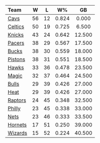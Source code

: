 | Team                            |  W  |  L  |  W%   |   GB   |
|:--------------------------------|:---:|:---:|:-----:|:------:|
| [Cavs](/r/clevelandcavs)        | 56  | 12  | 0.824 | 0.000  |
| [Celtics](/r/bostonceltics)     | 50  | 19  | 0.725 | 6.500  |
| [Knicks](/r/NYKnicks)           | 43  | 24  | 0.642 | 12.500 |
| [Pacers](/r/pacers)             | 38  | 29  | 0.567 | 17.500 |
| [Bucks](/r/MkeBucks)            | 38  | 30  | 0.559 | 18.000 |
| [Pistons](/r/DetroitPistons)    | 38  | 31  | 0.551 | 18.500 |
| [Hawks](/r/AtlantaHawks)        | 33  | 36  | 0.478 | 23.500 |
| [Magic](/r/OrlandoMagic)        | 32  | 37  | 0.464 | 24.500 |
| [Bulls](/r/chicagobulls)        | 29  | 39  | 0.426 | 27.000 |
| [Heat](/r/heat)                 | 29  | 39  | 0.426 | 27.000 |
| [Raptors](/r/torontoraptors)    | 24  | 45  | 0.348 | 32.500 |
| [Philly](/r/sixers)             | 23  | 45  | 0.338 | 33.000 |
| [Nets](/r/GoNets)               | 23  | 46  | 0.333 | 33.500 |
| [Hornets](/r/CharlotteHornets)  | 17  | 51  | 0.250 | 39.000 |
| [Wizards](/r/washingtonwizards) | 15  | 52  | 0.224 | 40.500 |
